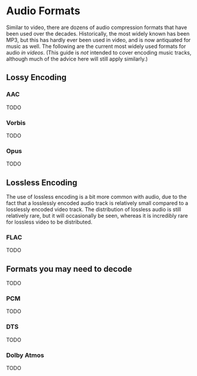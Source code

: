 # Audio Formats

Similar to video, there are dozens of audio compression formats that have been used over the decades.
Historically, the most widely known has been MP3, but this has hardly ever been used in video,
and is now antiquated for music as well. The following are the current most widely used formats
for audio _in videos_. (This guide is _not_ intended to cover encoding music tracks, although
much of the advice here will still apply similarly.)

## Lossy Encoding

### AAC

TODO

### Vorbis

TODO

### Opus

TODO

## Lossless Encoding

The use of lossless encoding is a bit more common with audio, due to the fact that a losslessly encoded audio track is relatively small compared to a losslessly encoded video track. The distribution of lossless audio is still relatively rare, but it will occasionally be seen, whereas it is incredibly rare for lossless video to be distributed.

### FLAC

TODO

## Formats you may need to decode

TODO

### PCM

TODO

### DTS

TODO

### Dolby Atmos

TODO
